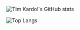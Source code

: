 ![Tim Kardol's GitHub stats](https://tim-kardol.vercel.app/api?username=TimKardol&show_icons=true&theme=transparent&show=prs_merged)

![Top Langs](https://tim-kardol.vercel.app/api/top-langs/?username=TimKardol&layout=compact)
